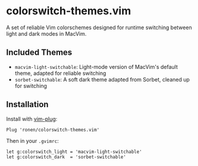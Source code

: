 # colorswitch-themes.vim

A set of reliable Vim colorschemes designed for runtime switching between light and dark modes in MacVim.

## Included Themes

- `macvim-light-switchable`: Light-mode version of MacVim's default theme, adapted for reliable switching
- `sorbet-switchable`: A soft dark theme adapted from Sorbet, cleaned up for switching

## Installation

Install with [vim-plug](https://github.com/junegunn/vim-plug):

```vim
Plug 'ronen/colorswitch-themes.vim'
```

Then in your `.gvimrc`:

```vim
let g:colorswitch_light = 'macvim-light-switchable'
let g:colorswitch_dark  = 'sorbet-switchable'
```
